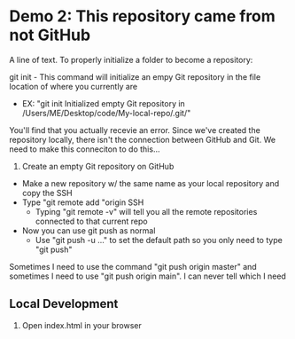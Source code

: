 # Demo 2: This repository came from not GitHub

A line of text. To properly initialize a folder to become a repository:

git init - This command will initialize an empy Git repository in the file location of where you currently are
- EX: "git init
Initialized empty Git repository in /Users/ME/Desktop/code/My-local-repo/.git/"

You'll find that you actually recevie an error. Since we've created the repository locally, there isn't the connection between GitHub and Git. We need to make this conneciton to do this...

1. Create an empty Git repository on GitHub
- Make a new repository w/ the same name as your local repository and copy the SSH
- Type "git remote add "origin SSH
  - Typing "git remote -v" will tell you all the remote repositories connected to that current repo
- Now you can use git push as normal
  - Use "git push -u ..." to set the default path so you only need to type "git push"

Sometimes I need to use the command "git push origin master" and sometimes I need to use "git push origin main". I can never tell which I need

## Local Development

1. Open index.html in your browser